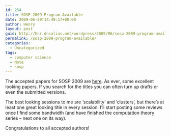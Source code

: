 ```yaml
---
id: 254
title: SOSP 2009 Program Available
date: 2009-06-29T14:49:17+00:00
author: Henry
layout: post
guid: http://hnr.dnsalias.net/wordpress/2009/06/sosp-2009-program-available/
permalink: /sosp-2009-program-available/
categories:
  - Uncategorized
tags:
  - computer science
  - Note
  - sosp
---
```

The accepted papers for SOSP 2009 are [here](http://sigops.org/sosp/sosp09/program.html). As ever, some excellent looking papers. If you search for the titles you can often turn up drafts or even the submitted versions.

The best looking sessions to me are &#8216;scalability&#8217; and &#8216;clusters&#8217;, but there&#8217;s at least one great looking title in every session. I&#8217;ll start posting some reviews once I find some bandwidth (and have finished the computation theory series &#8211; next one on its way).

Congratulations to all accepted authors!